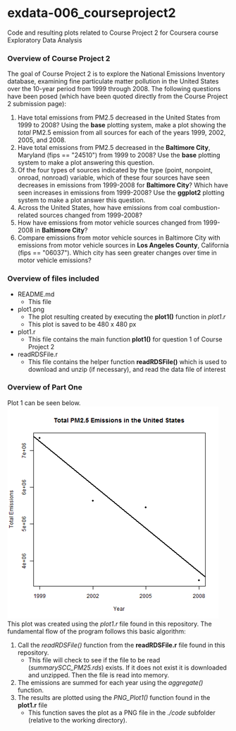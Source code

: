 exdata-006_courseproject2
=========================

Code and resulting plots related to Course Project 2 for Coursera course Exploratory Data Analysis

### Overview of Course Project 2
The goal of Course Project 2 is to explore the National Emissions Inventory database, examining fine particulate matter pollution in the United States over the 10-year period from 1999 through 2008.  The following questions have been posed (which have been quoted directly from the Course Project 2 submission page):

1.  Have total emissions from PM2.5 decreased in the United States from 1999 to 2008? Using the **base** plotting system, make a plot showing the *total* PM2.5 emission from all sources for each of the years 1999, 2002, 2005, and 2008.
2.  Have total emissions from PM2.5 decreased in the **Baltimore City**, Maryland (fips == "24510") from 1999 to 2008?  Use the **base** plotting system to make a plot answering this question.
3.  Of the four types of sources indicated by the type (point, nonpoint, onroad, nonroad) variable, which of these four sources have seen decreases in emissions from 1999-2008 for **Baltimore City**?  Which have seen increases in emissions from 1999-2008?  Use the **ggplot2** plotting system to make a plot answer this question.
4.  Across the United States, how have emissions from coal combustion-related sources changed from 1999-2008?
5.  How have emissions from motor vehicle sources changed from 1999-2008 in **Baltimore City**?
6.  Compare emissions from motor vehicle sources in Baltimore City with emissions from motor vehicle sources in **Los Angeles County**, California (fips == "06037").  Which city has seen greater changes over time in motor vehicle emissions?

### Overview of files included
- README.md
    - This file
- plot1.png
    - The plot resulting created by executing the **plot1()** function in *plot1.r*
    - This plot is saved to be 480 x 480 px
- plot1.r
    - This file contains the main function **plot1()** for question 1 of Course Project 2
- readRDSFile.r
    - This file contains the helper function **readRDSFile()** which is used to download and unzip (if necessary), and read the data file of interest
    
### Overview of Part One
Plot 1 can be seen below.  
![alt text](plot1.png)  
This plot was created using the *plot1.r* file found in this repository.  The fundamental flow of the program follows this basic algorithm:

1. Call the *readRDSFile()* function from the **readRDSFile.r** file found in this repository.
    - This file will check to see if the file to be read (*summarySCC_PM25.rds*) exists.  If it does not exist it is downloaded and unzipped.  Then the file is read into memory.
2. The emissions are summed for each year using the *aggregate()* function.
3. The results are plotted using the *PNG_Plot1()* function found in the **plot1.r** file
    - This function saves the plot as a PNG file in the *./code* subfolder (relative to the working directory).

